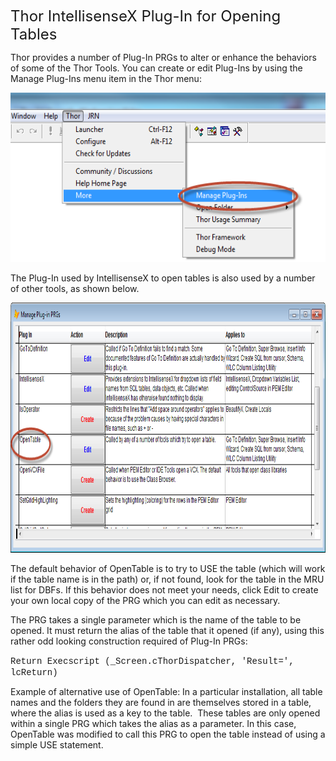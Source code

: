 <p><font size="5">Thor IntellisenseX Plug-In for Opening Tables</font></p>
<p>Thor provides a number of Plug-In PRGs to alter or enhance the behaviors of some of the Thor Tools. You can create or edit Plug-Ins by using the Manage Plug-Ins menu item in the Thor menu:</p>
<p><img border="0" src="Thor%20IntellisenseX%20Open%20Table%20PlugIn_image_2.png" width="561" height="271" style="border-right-width:0px; padding-left:0px; padding-right:0px; display:inline; border-top-width:0px; border-bottom-width:0px; border-left-width:0px; padding-top:0px"></p>
<p>The Plug-In used by IntellisenseX to open tables is also used by a number of other tools, as shown below.
</p>
<p><img border="0" src="Thor%20IntellisenseX%20Open%20Table%20PlugIn_SNAGHTMLaee7c2a.png" width="925" height="400" style="border-right-width:0px; padding-left:0px; padding-right:0px; display:inline; border-top-width:0px; border-bottom-width:0px; border-left-width:0px; padding-top:0px"></p>
<p>The default behavior of OpenTable is to try to USE the table (which will work if the table name is in the path) or, if not found, look for the table in the MRU list for DBFs. If this behavior does not meet your needs, click Edit to create your own local
 copy of the PRG which you can edit as necessary.</p>
<p>The PRG takes a single parameter which is the name of the table to be opened. It must return the alias of the table that it opened (if any), using this rather odd looking construction required of Plug-In PRGs:</p>
<p><font face="Courier New">Return Execscript (_Screen.cThorDispatcher, 'Result=', lcReturn)</font></p>
<p>Example of alternative use of OpenTable: In a particular installation, all table names and the folders they are found in are themselves stored in a table, where the alias is used as a key to the table.&nbsp; These tables are only opened within a single PRG
 which takes the alias as a parameter. In this case, OpenTable was modified to call this PRG to open the table instead of using a simple USE statement.</p>
